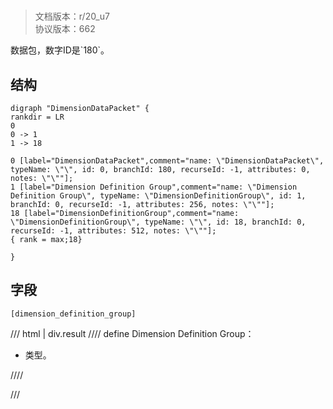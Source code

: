 # <!-- md:samp DimensionDataPacket -->

> 文档版本：r/20_u7<br/>协议版本：662

<!-- md:samp DimensionDataPacket -->数据包，数字ID是`180`。

## 结构

```viz
digraph "DimensionDataPacket" {
rankdir = LR
0
0 -> 1
1 -> 18

0 [label="DimensionDataPacket",comment="name: \"DimensionDataPacket\", typeName: \"\", id: 0, branchId: 180, recurseId: -1, attributes: 0, notes: \"\""];
1 [label="Dimension Definition Group",comment="name: \"Dimension Definition Group\", typeName: \"DimensionDefinitionGroup\", id: 1, branchId: 0, recurseId: -1, attributes: 256, notes: \"\""];
18 [label="DimensionDefinitionGroup",comment="name: \"DimensionDefinitionGroup\", typeName: \"\", id: 18, branchId: 0, recurseId: -1, attributes: 512, notes: \"\""];
{ rank = max;18}

}

```

## 字段

```title='DimensionDataPacket'
[dimension_definition_group]
```

/// html | div.result
//// define
Dimension Definition Group：[<!-- md:samp DimensionDefinitionGroup -->](../types/dimensiondefinitiongroup.md)

- <!-- md:samp DimensionDefinitionGroup -->类型。


////

///

